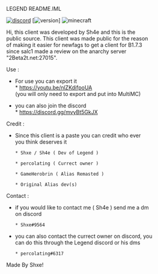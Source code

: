 LEGEND README.IML

[![discord](https://img.shields.io/badge/Discord-Legend-8080c0)](https://discord.gg/mvyBt5GkJX)
[![version](https://img.shields.io/badge/Release-1.0.0-green.svg)]
![minecraft](https://img.shields.io/badge/Minecraft-b1.7.3-blue.svg)
                                                             
 Hi, this client was developed by Sh4e and this is the       
 public source. This client was made public for the reason   
 of making it easier for newfags to get a client for B1.7.3  
 since salc1 made a review on the anarchy server             
 "2Beta2t.net:27015".                                        
                                                             
 Use :                                                       
 - For use you can export it                                 
       * https://youtu.be/nlZKdifpoUA                        
         (you will only need to export and put into MultiMC) 
                                                             
 - you can also join the discord                             
       * https://discord.gg/mvyBt5GkJX                        
                                                             
                                                             
 Credit :                                                    
 - Since this client is a paste you can credit who ever      
   you think deserves it                                     
                                                             
       * Shxe / Sh4e ( Dev of Legend )                       
                                                             
       * percolating ( Currect owner )                       
                                                             
       * GameHerobrin ( Alias Remasted )                     
                                                             
       * Original Alias dev(s)                               
                                                             
                                                             
 Contact :                                                   
 - if you would like to contact me ( Sh4e ) send me a dm     
   on discord                                                
                                                             
       * Shxe#9564                                           
                                                             
 - you can also contact the currect owner on discord, you    
   can do this through the Legend discord or his dms         
                                                             
       * percolating#6317                                    
                                                             
                                                             
                                                             
Made By Shxe!
